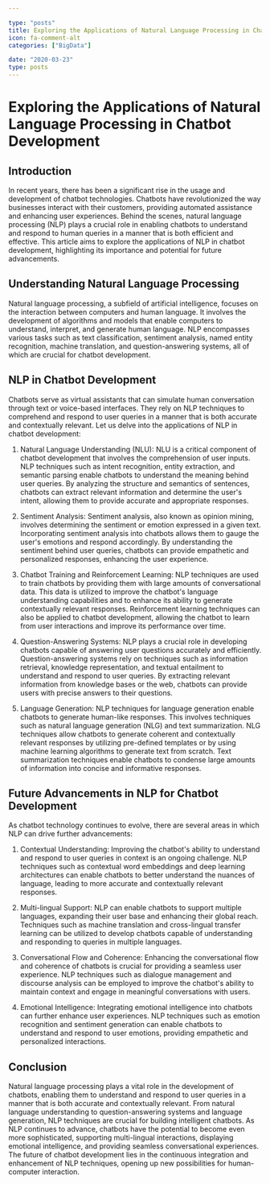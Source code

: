 ```yaml
---

type: "posts"
title: Exploring the Applications of Natural Language Processing in Chatbot Development
icon: fa-comment-alt
categories: ["BigData"]

date: "2020-03-23"
type: posts
---
```





# Exploring the Applications of Natural Language Processing in Chatbot Development

## Introduction

In recent years, there has been a significant rise in the usage and development of chatbot technologies. Chatbots have revolutionized the way businesses interact with their customers, providing automated assistance and enhancing user experiences. Behind the scenes, natural language processing (NLP) plays a crucial role in enabling chatbots to understand and respond to human queries in a manner that is both efficient and effective. This article aims to explore the applications of NLP in chatbot development, highlighting its importance and potential for future advancements.

## Understanding Natural Language Processing

Natural language processing, a subfield of artificial intelligence, focuses on the interaction between computers and human language. It involves the development of algorithms and models that enable computers to understand, interpret, and generate human language. NLP encompasses various tasks such as text classification, sentiment analysis, named entity recognition, machine translation, and question-answering systems, all of which are crucial for chatbot development.

## NLP in Chatbot Development

Chatbots serve as virtual assistants that can simulate human conversation through text or voice-based interfaces. They rely on NLP techniques to comprehend and respond to user queries in a manner that is both accurate and contextually relevant. Let us delve into the applications of NLP in chatbot development:

1. Natural Language Understanding (NLU): NLU is a critical component of chatbot development that involves the comprehension of user inputs. NLP techniques such as intent recognition, entity extraction, and semantic parsing enable chatbots to understand the meaning behind user queries. By analyzing the structure and semantics of sentences, chatbots can extract relevant information and determine the user's intent, allowing them to provide accurate and appropriate responses.

2. Sentiment Analysis: Sentiment analysis, also known as opinion mining, involves determining the sentiment or emotion expressed in a given text. Incorporating sentiment analysis into chatbots allows them to gauge the user's emotions and respond accordingly. By understanding the sentiment behind user queries, chatbots can provide empathetic and personalized responses, enhancing the user experience.

3. Chatbot Training and Reinforcement Learning: NLP techniques are used to train chatbots by providing them with large amounts of conversational data. This data is utilized to improve the chatbot's language understanding capabilities and to enhance its ability to generate contextually relevant responses. Reinforcement learning techniques can also be applied to chatbot development, allowing the chatbot to learn from user interactions and improve its performance over time.

4. Question-Answering Systems: NLP plays a crucial role in developing chatbots capable of answering user questions accurately and efficiently. Question-answering systems rely on techniques such as information retrieval, knowledge representation, and textual entailment to understand and respond to user queries. By extracting relevant information from knowledge bases or the web, chatbots can provide users with precise answers to their questions.

5. Language Generation: NLP techniques for language generation enable chatbots to generate human-like responses. This involves techniques such as natural language generation (NLG) and text summarization. NLG techniques allow chatbots to generate coherent and contextually relevant responses by utilizing pre-defined templates or by using machine learning algorithms to generate text from scratch. Text summarization techniques enable chatbots to condense large amounts of information into concise and informative responses.

## Future Advancements in NLP for Chatbot Development

As chatbot technology continues to evolve, there are several areas in which NLP can drive further advancements:

1. Contextual Understanding: Improving the chatbot's ability to understand and respond to user queries in context is an ongoing challenge. NLP techniques such as contextual word embeddings and deep learning architectures can enable chatbots to better understand the nuances of language, leading to more accurate and contextually relevant responses.

2. Multi-lingual Support: NLP can enable chatbots to support multiple languages, expanding their user base and enhancing their global reach. Techniques such as machine translation and cross-lingual transfer learning can be utilized to develop chatbots capable of understanding and responding to queries in multiple languages.

3. Conversational Flow and Coherence: Enhancing the conversational flow and coherence of chatbots is crucial for providing a seamless user experience. NLP techniques such as dialogue management and discourse analysis can be employed to improve the chatbot's ability to maintain context and engage in meaningful conversations with users.

4. Emotional Intelligence: Integrating emotional intelligence into chatbots can further enhance user experiences. NLP techniques such as emotion recognition and sentiment generation can enable chatbots to understand and respond to user emotions, providing empathetic and personalized interactions.

## Conclusion

Natural language processing plays a vital role in the development of chatbots, enabling them to understand and respond to user queries in a manner that is both accurate and contextually relevant. From natural language understanding to question-answering systems and language generation, NLP techniques are crucial for building intelligent chatbots. As NLP continues to advance, chatbots have the potential to become even more sophisticated, supporting multi-lingual interactions, displaying emotional intelligence, and providing seamless conversational experiences. The future of chatbot development lies in the continuous integration and enhancement of NLP techniques, opening up new possibilities for human-computer interaction.